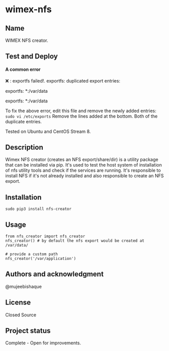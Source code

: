 # wimex-nfs

## Name
WIMEX NFS creator.

## Test and Deploy

#### A common error


❌ : exportfs failed!. exportfs: duplicated export entries:

exportfs:       *:/var/data

exportfs:       *:/var/data


To fix the above error, edit this file and remove the newly added entries: 
```sudo vi /etc/exports```
Remove the lines added at the bottom. Both of the duplicate entries.

Tested on Ubuntu and CentOS Stream 8.

## Description
Wimex NFS creator (creates an NFS export/share/dir) is a utility package that can be installed via pip. It's used to test the host system of installation of nfs utility tools and check if the services are running. It's responsible to install NFS if it's not already installed and also responsible to create an NFS export.

## Installation
```sudo pip3 install nfs-creator```

## Usage
```
from nfs_creator import nfs_creator
nfs_creator() # by default the nfs export would be created at /var/data/

# provide a custom path
nfs_creator('/var/application')
```
## Authors and acknowledgment
@mujeebishaque 

## License
Closed Source

## Project status
Complete - Open for improvements.
